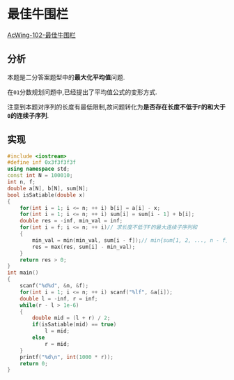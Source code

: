 # 最佳牛围栏

[AcWing-102-最佳牛围栏](https://www.acwing.com/problem/content/104/)

## 分析

本题是二分答案题型中的**最大化平均值**问题.

在`01`分数规划问题中,已经提出了平均值公式的变形方式.

注意到本题对序列的长度有最低限制,故问题转化为**是否存在长度不低于`F`的和大于`0`的连续子序列**.

## 实现

```cpp
#include <iostream>
#define inf 0x3f3f3f3f
using namespace std;
const int N = 100010;
int n, f;
double a[N], b[N], sum[N];
bool isSatiable(double x)
{
    for(int i = 1; i <= n; ++ i) b[i] = a[i] - x;
    for(int i = 1; i <= n; ++ i) sum[i] = sum[i - 1] + b[i];
    double res = -inf, min_val = inf;
    for(int i = f; i <= n; ++ i)// 求长度不低于F的最大连续子序列和
    {
        min_val = min(min_val, sum[i - f]);// min{sum[1, 2, ..., n - f]}
        res = max(res, sum[i] - min_val);
    }
    return res > 0;
}
int main()
{
    scanf("%d%d", &n, &f);
    for(int i = 1; i <= n; ++ i) scanf("%lf", &a[i]);
    double l = -inf, r = inf;
    while(r - l > 1e-6)
    {
        double mid = (l + r) / 2;
        if(isSatiable(mid) == true)
            l = mid;
        else
            r = mid;
    }
    printf("%d\n", int(1000 * r));
    return 0;
}

```

